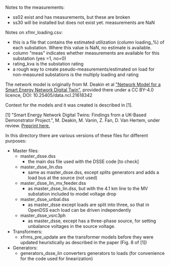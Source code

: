 Notes to the measurements:
- ss02 exist and has measurements, but these are broken
- ss30 will be installed but does not exist yet. measurements are NaN


Notes on xfmr_loading.csv:
- this is a file that contains the estimated utilization (column loading_%) of each substation. Where this value is NaN, no estimate is available.
- column "meas" indicates whether measurements are available for this substation (yes =1, no=0)
- rating_kva is the substation rating
- a rough way to create pseudo-measurements/estimated on load for non-measured substations is the multiply loading and rating


The network model is originally from M. Deakin et al ["Network Model for a Smart Energy Network Digital Twin"](https://doi.org/10.25405/data.ncl.21618342.v1), provided there under a CC BY-4.0 licence, DOI: 10.25405\/data.ncl.21618342

Context for the models and it was created is described in \[1\].

\[1\] "Smart Energy Network Digital Twins: Findings from a UK-Based Demonstrator Project.", M. Deakin, M. Vanin, Z. Fan, D. Van Hertem, under review. [Preprint here.](https://arxiv.org/pdf/2311.11997)

In this directory there are various versions of these files for different 
purposes:
- Master files:
    - master_dsse.dss 
        - the main dss file used with the DSSE code [to check]
    - master_dsse_lin.dss
        - same as master_dsse.dss, except splits generators and adds a load 
            bus at the source (not used)
    - master_dsse_lin_mv_feeder.dss
        - as master_dsse_lin.dss, but with the 4.1 km line to the MV substation 
            included to model voltage drop
    - master_dsse_unbal.dss
        - as master_dsse except loads are split into three, so that in OpenDSS
            each load can be driven independently
    - master_dsse_vsrc3ph
        - as master_dsse, except has a three-phase source, for setting unbalance
            voltages in the source voltage.
- Transformers:
    - xfrms_pre_update are the transformer models before they were updated
        heuristically as described in the paper (Fig. 8 of \[1\])
- Generators:
    - generators_dsse_lin converters generators to loads (for convenience for 
    the code used for linearization)

